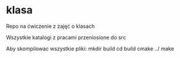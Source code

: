 # klasa
Repo na ćwiczenie z zajęć o klasach

Wszystkie katalogi z pracami przeniosione do src

Aby skompilowac wszystkie pliki:
mkdir build
cd build
cmake ../
make
